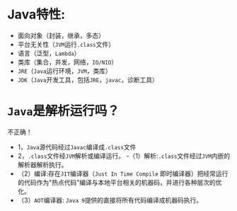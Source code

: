 # Java特性:
- 面向对象（封装，继承，多态）
- 平台无关性（`JVM`运行`.class`文件）
- 语言（泛型，`Lambda`）
- 类库（集合，并发，网络，`IO/NIO`）
- `JRE`（`Java`运行环境，`JVM`，类库）
- `JDK`（`Java`开发工具，包括`JRE`，`javac`，诊断工具）

# `Java`是解析运行吗？
不正确！
- 1，`Java`源代码经过`Javac`编译成`.class`文件
- 2，`.class`文件经`JVM`解析或编译运行。
-（1）解析:`.class`文件经过`JVM`内嵌的解析器解析执行。
- （2）编译:存在`JIT`编译器（`Just In Time Compile` 即时编译器）把经常运行的代码作为"热点代码"编译与本地平台相关的机器码，并进行各种层次的优化。
- （3）`AOT`编译器: `Java 9`提供的直接将所有代码编译成机器码执行。
